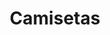 ---
title: Camisetas
description: Los productos mostrados son ejemplos de los trabajos que hemos realizado anteriormente, si desea hacer alguna modificación como en el color de la camiseta, dibujo, frase o simplemente se te ocurre algúna nueva idea, debes indicarlo a la hora de hacer el pedido.
price: 14.99
images: [
    {
        url: /camiseta.webp,
        alt: Camiseta personalizada
    }
]
---